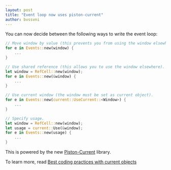 ```yaml
---
layout: post
title: "Event loop now uses piston-current"
author: bvssvni
---
```


You can now decide between the following ways to write the event loop:

```Rust
// Move window by value (this prevents you from using the window elsewhere).
for e in Events::new(window) {
    ...
}

// Use shared reference (this allows you to use the window elsewhere).
let window = RefCell::new(window);
for e in Events::new(&window) {
    ...
}

// Use current window (the window must be set as current object).
for e in Events::new(current::UseCurrent::<Window>) {
    ...
}

// Specify usage.
let window = RefCell::new(window);
let usage = current::Use(&window);
for e in Events::new(usage) {
    ...
}
```

This is powered by the new [Piston-Current](https://github.com/pistondevelopers/current) library.

To learn more, read [Best coding practices with current objects](https://github.com/PistonDevelopers/current/issues/15)
